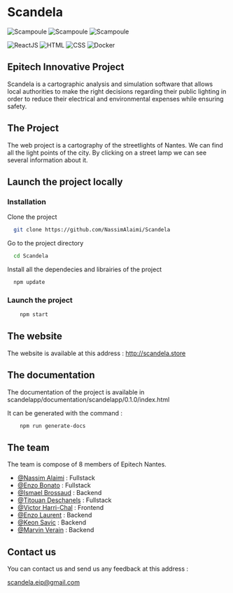 # Scandela

![Scampoule](ressources/images/logo-128x128.png)
![Scampoule](ressources/images/logo-128x128-white.png)
![Scampoule](ressources/images/logo-128x128-yellow.png)

![ReactJS](https://img.shields.io/badge/ReactJS-%2320232A.svg?style=for-the-badge&logo=react&logoColor=white)
![HTML](https://img.shields.io/badge/HTML-%23E44D26.svg?style=for-the-badge&logo=html5&logoColor=white)
![CSS](https://img.shields.io/badge/CSS-%231572B6.svg?style=for-the-badge&logo=css3&logoColor=white)
![Docker](https://img.shields.io/badge/Docker-%232496ED.svg?style=for-the-badge&logo=docker&logoColor=white)


## Epitech Innovative Project 

Scandela is a cartographic analysis and simulation software that allows local authorities to make the right decisions regarding their public lighting in order to reduce their electrical and environmental expenses while ensuring safety.


## The Project

The web project is a cartography of the streetlights of Nantes. We can find all the light points of the city. By clicking on a street lamp we can see several information about it. 


## Launch the project locally

### Installation

Clone the project

```bash
  git clone https://github.com/NassimAlaimi/Scandela
```

Go to the project directory

```bash
  cd Scandela
```

Install all the dependecies and librairies of the project

```bash
  npm update
```

### Launch the project

```bash
    npm start
```


## The website

The website is available at this address : http://scandela.store


## The documentation

The documentation of the project is available in scandelapp/documentation/scandelapp/0.1.0/index.html

It can be generated with the command :

```bash
    npm run generate-docs
```


## The team

The team is compose of 8 members of Epitech Nantes.
- [@Nassim Alaimi](https://github.com/NassimAlaimi) : Fullstack
- [@Enzo Bonato](https://github.com/EnzoBonato) : Fullstack
- [@Ismael Brossaud](https://github.com/bbgobb) : Backend
- [@Titouan Deschanels](https://github.com/titouandeschanels) : Fullstack
- [@Victor Harri-Chal](https://github.com/VictorHarri-Chal) : Frontend
- [@Enzo Laurent](https://github.com/Nzoooo) : Backend
- [@Keon Savic](https://github.com/KeonSavic) : Backend
- [@Marvin Verain](https://github.com/Morvince) : Backend


## Contact us

You can contact us and send us any feedback at this address :

scandela.eip@gmail.com
